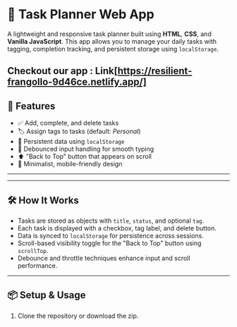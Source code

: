 # 📝 Task Planner Web App

A lightweight and responsive task planner built using **HTML**, **CSS**, and **Vanilla JavaScript**. This app allows you to manage your daily tasks with tagging, completion tracking, and persistent storage using `localStorage`.

Checkout our app : Link[https://resilient-frangollo-9d46ce.netlify.app/]
---

## 🚀 Features

- ✅ Add, complete, and delete tasks
- 🏷️ Assign tags to tasks (default: *Personal*)
- 💾 Persistent data using `localStorage`
- 🔄 Debounced input handling for smooth typing
- ⬆️ "Back to Top" button that appears on scroll
- 🎯 Minimalist, mobile-friendly design

---




---

## 🛠️ How It Works

- Tasks are stored as objects with `title`, `status`, and optional `tag`.
- Each task is displayed with a checkbox, tag label, and delete button.
- Data is synced to `localStorage` for persistence across sessions.
- Scroll-based visibility toggle for the "Back to Top" button using `scrollTop`.
- Debounce and throttle techniques enhance input and scroll performance.

---

## 📦 Setup & Usage

1. Clone the repository or download the zip.




